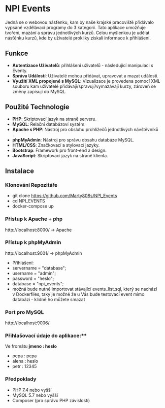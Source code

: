 # NPI Events

Jedná se o webovou násťenku, kam by naše krajské pracoviště přidávalo vypsané vzdělávací programy do 3 kategorií. Tato aplikace umožňuje tvoření, mazání a správu jednotlivých kurzů. Celou myšlenkou je udělat násťěnku kurzů, kde by uživatelé prokliky získali informace k přihlášení.

## Funkce

- **Autentizace Uživatelů**: přihlášení uživatelů - následující manipulaci s Eventy.
- **Správa Událostí**: Uživatelé mohou přidávat, upravovat a mazat události.
- **Využití XML propojené s MySQL**: Vizualizace je provedena pomocí XML souboru kam uživatelé přidávají/spravují/vymazávají kurzy, zároveň se změny zapisují do MySQL.

## Použité Technologie

- **PHP**: Skriptovací jazyk na straně serveru.
- **MySQL**: Relační databázoví systém.
- **Apache s PHP**: Nástroj pro obsluhu prohlížečů jednotlivých návštěvníků .
- **phpMyAdmin**: Nástroj pro správu obsahu databáze MySQL.
- **HTML/CSS**: Značkovací a stylovací jazyky.
- **Bootstrap**: Framework pro front-end a design.
- **JavaScript**: Skriptovací jazyk na straně klienta.

## Instalace
### Klonování Repozitáře

- git clone https://github.com/Marty808s/NPI_Events
- cd NPI_EVENTS
- docker-compose up

### Přístup k Apache + php

http://localhost:8000/ -> Apache

### Přístup k phpMyAdmin

http://localhost:9001/ -> phpMyAdmin
- Přihlášení:
- servername = "database";
- username = "admin";
- password = "heslo";
- database = "npi_events";
- možná bude nutné importovat stávající events_list.sql, který se nachází v Dockerfiles, taky je možné že u Vás bude testovací event mimo databázi - klidně ho můžete smazat

### Port pro MySQL

http://localhost:9006/


### Přihlašovací údaje do aplikace:**
Ve fromátu **jmeno : heslo**
- pepa : pepa
- alena : heslo
- petr : 12345

### Předpoklady

- PHP 7.4 nebo vyšší
- MySQL 5.7 nebo vyšší
- Composer (pro správu PHP závislostí)

